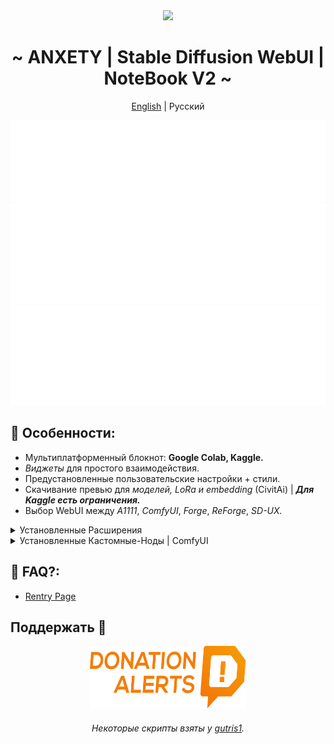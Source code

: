 <div align="center">
<img width="1080px" height="auto" src="https://raw.githubusercontent.com/anxety-solo/sdAIgen/dev/.Docs/Imgs/sample.png"/></br>
<h1>~ ANXETY | Stable Diffusion WebUI | NoteBook V2 ~</h1>
	
[English](README.md) | Русский
 
</div>

<div align="center">
    <a href="https://discord.gg/eemJdDusvH">
        <img src=".Docs/SVG/ru/discord-ru.svg" width="800" height="130" alt="discord">
    </a>
    <a href="https://colab.research.google.com/github/anxety-solo/sdAIgen/blob/main/notebook/ANXETY_sdAIgen_RU.ipynb">
        <img src=".Docs/SVG/ru/colab-ru.svg" width="800" height="160" alt="colab">
    </a>
    <a href="https://www.kaggle.com/code/anxetysolo/sdaigen-ru-ipynb">
        <img src=".Docs/SVG/ru/kaggle-ru.svg" width="800" height="160" alt="kaggle">
    </a>
</div>

## 🌟 Особенности:
  - Мультиплатформенный блокнот: **Google Colab, Kaggle.**
  - *Виджеты* для простого взаимодействия.
  - Предустановленные пользовательские настройки + стили.
  - Скачивание превью для *моделей, LoRa и embedding* (CivitAi) | ***Для Kaggle есть ограничения.***
  - Выбор WebUI между *A1111*, *ComfyUI*, *Forge*, *ReForge*, *SD-UX.*

<details>
<summary>Установленные Расширения</summary>

- [ADetailer](https://github.com/Bing-su/adetailer)
- [anxety-theme](https://github.com/anxety-solo/anxety-theme)
- [Aspect-Ratio-Helper](https://github.com/thomasasfk/sd-webui-aspect-ratio-helper)
- [CivitAi-Browser-plus](https://github.com/anxety-solo/sd-civitai-browser-plus) 
- [ControlNet](https://github.com/Mikubill/sd-webui-controlnet)
- [Infinite-Image-Browsing](https://github.com/zanllp/sd-webui-infinite-image-browsing)
- [Regional-Prompter](https://github.com/hako-mikan/sd-webui-regional-prompter)
- [Encrypt-Image](https://github.com/gutris1/sd-encrypt-image)
- [SD-hHb](https://github.com/gutris1/sd-hub)
- [Image-Info](https://github.com/gutris1/sd-image-info)
- [Image-Viewer](https://github.com/gutris1/sd-image-viewer)
- [State](https://github.com/ilian6806/stable-diffusion-webui-state)
- [SuperMerger](https://github.com/hako-mikan/sd-webui-supermerger)
- [Tag-Complete](https://github.com/DominikDoom/a1111-sd-webui-tagcomplete)
- [Umi-AI-Wildcards](https://github.com/Tsukreya/Umi-AI-Wildcards)
- [WD14-Tagger](https://github.com/picobyte/stable-diffusion-webui-wd14-tagger)
- [webui_timer](https://github.com/anxety-solo/webui_timer)

</details>

<details>
<summary>Установленные Кастомные-Ноды | ComfyUI</summary>

- [Advanced-ControlNet](https://github.com/Kosinkadink/ComfyUI-Advanced-ControlNet)
- [ComfyUI-Custom-Scripts](https://github.com/pythongosssss/ComfyUI-Custom-Scripts)
- [ComfyUI-Impact-Pack](https://github.com/ltdrdata/ComfyUI-Impact-Pack)
- [ComfyUI-Impact-Subpack](https://github.com/ltdrdata/ComfyUI-Impact-Subpack)
- [ComfyUI-Manager](https://github.com/ltdrdata/ComfyUI-Manager)
- [ComfyUI-Model-Manager](https://github.com/hayden-fr/ComfyUI-Model-Manager)
- [ControlNet-AUX](https://github.com/Fannovel16/comfyui_controlnet_aux)
- [Efficiency-Nodes](https://github.com/jags111/efficiency-nodes-comfyui)
- [UltimateSDUpscale](https://github.com/ssitu/ComfyUI_UltimateSDUpscale)
- [WAS-Nodes](https://github.com/WASasquatch/was-node-suite-comfyui)
- [WD14-Tagger](https://github.com/pythongosssss/ComfyUI-WD14-Tagger)

</details>

## 🚧 FAQ?:
- [Rentry Page](https://rentry.co/faq-sdAIgen-ru)

## Поддержать 💙

<div align="center">
    <a href="https://www.donationalerts.com/r/anxety">
        <img src=".Docs/SVG/DA_Logo_Color.svg" width="250" height="100" alt="DonationAlerts">
    </a>
</div>

<div align="center">
	<h6>Некоторые скрипты взяты у <a href="https://github.com/gutris1">gutris1</a>.</h6>
</div>